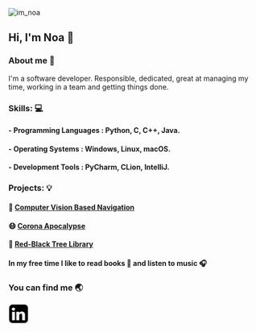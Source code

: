 ![im_noa](https://user-images.githubusercontent.com/67865617/153424541-7b5d2237-1ca6-4ed4-9d87-774857934d30.gif)


## Hi, I'm Noa :wave:


### About me :pushpin:
I'm a software developer.
Responsible, dedicated, great at managing my time, working in a team and getting things done.

### Skills:  :computer:
#### - **Programming Languages :** Python, C, C++, Java.
#### - **Operating Systems :** Windows, Linux, macOS.
#### - **Development Tools :**  PyCharm, CLion, IntelliJ.


### Projects:  :bulb:
#### :car: [Computer Vision Based Navigation](https://github.com/udidolinski/CVBN)

#### :mask: [Corona Apocalypse](https://github.com/noamoalem/CoronaApocalypse)

#### :deciduous_tree: [Red-Black Tree Library](https://github.com/noamoalem/RBTree)

#### In my free time I like to read books :closed_book: and listen to music :headphones:



### You can find me :earth_asia:
<a href="https://www.linkedin.com/in/noa-moalem-bb0750202/" target="_blank" rel="noopener">
<img src="Images/linkedin_icon.png" width="40" height="41" /></a>

